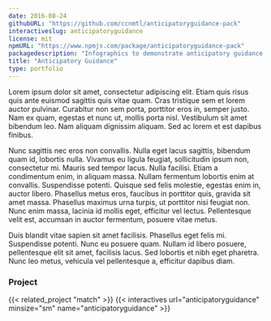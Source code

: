 ```yaml
---
date: 2016-08-24
githubURL: "https://github.com/ccnmtl/anticipatoryguidance-pack"
interactiveslug: anticipatoryguidance
license: mit
npmURL: "https://www.npmjs.com/package/anticipatoryguidance-pack"
packagedescription: "Infographics to demonstrate anticipatory guidance by a ge or developmental stage."
title: "Anticipatory Guidance"
type: portfolio
---
```


Lorem ipsum dolor sit amet, consectetur adipiscing elit. Etiam quis risus quis ante euismod sagittis quis vitae quam. Cras tristique sem et lorem auctor pulvinar. Curabitur non sem porta, porttitor eros in, semper justo. Nam ex quam, egestas et nunc ut, mollis porta nisl. Vestibulum sit amet bibendum leo. Nam aliquam dignissim aliquam. Sed ac lorem et est dapibus finibus.

Nunc sagittis nec eros non convallis. Nulla eget lacus sagittis, bibendum quam id, lobortis nulla. Vivamus eu ligula feugiat, sollicitudin ipsum non, consectetur mi. Mauris sed tempor lacus. Nulla facilisi. Etiam a condimentum enim, in aliquam massa. Nullam fermentum lobortis enim at convallis. Suspendisse potenti. Quisque sed felis molestie, egestas enim in, auctor libero. Phasellus metus eros, faucibus in porttitor quis, gravida sit amet massa. Phasellus maximus urna turpis, ut porttitor nisi feugiat non. Nunc enim massa, lacinia id mollis eget, efficitur vel lectus. Pellentesque velit est, accumsan in auctor fermentum, posuere vitae metus.

Duis blandit vitae sapien sit amet facilisis. Phasellus eget felis mi. Suspendisse potenti. Nunc eu posuere quam. Nullam id libero posuere, pellentesque elit sit amet, facilisis lacus. Sed lobortis et nibh eget pharetra. Nunc leo metus, vehicula vel pellentesque a, efficitur dapibus diam.

### Project

{{< related_project "match" >}}
{{< interactives url="anticipatoryguidance" minsize="sm" name="anticipatoryguidance" >}}